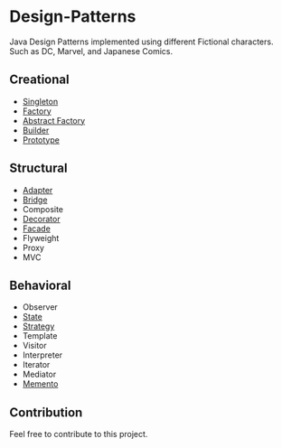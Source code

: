 # Design-Patterns

 Java Design Patterns implemented using different Fictional characters. Such as DC, Marvel, and Japanese Comics.

## Creational

* [Singleton](https://github.com/saurabhmarpadge/Design-Patterns/blob/master/Singleton.java)
* [Factory](https://github.com/saurabhmarpadge/Design-Patterns/blob/master/Factory.java)
* [Abstract Factory](https://github.com/saurabhmarpadge/Design-Patterns/blob/master/AbstractFactory.java) 
* [Builder](https://github.com/saurabhmarpadge/Design-Patterns/blob/master/Builder.java) 
* [Prototype](https://github.com/saurabhmarpadge/Design-Patterns/blob/master/Prototype.java) 

## Structural

* [Adapter](https://github.com/saurabhmarpadge/Design-Patterns/blob/master/Adapter.java)
* [Bridge](https://github.com/saurabhmarpadge/Design-Patterns/blob/master/Bridge.java)
* Composite 
* [Decorator](https://github.com/saurabhmarpadge/Design-Patterns/blob/master/Decorator.java)
* [Facade](https://github.com/saurabhmarpadge/Design-Patterns/blob/master/Facade.java) 
* Flyweight
* Proxy
* MVC

## Behavioral

* Observer
* [State](https://github.com/saurabhmarpadge/Design-Patterns/blob/master/State.java)
* [Strategy](https://github.com/saurabhmarpadge/Design-Patterns/blob/master/Strategy.java) 
* Template
* Visitor 
* Interpreter 
* Iterator 
* Mediator
* [Memento](https://github.com/saurabhmarpadge/Design-Patterns/blob/master/Momento.java) 

## Contribution
  Feel free to contribute to this project. 
